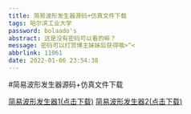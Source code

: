 ```yaml
---
title: 简易波形发生器源码+仿真文件下载
tags: 哈尔滨工业大学
password: bolaado's
abstract: 这是没有密码可以看的嘛？
message: 密码可以打赏博主妹妹后获得哦>^<
abbrlink: 11061
date: 2022-01-06 23:54:38
---
```

#简易波形发生器源码+仿真文件下载

[简易波形发生器1(点击下载)](单片机课设.zip)
[简易波形发生器2(点击下载)](信号发生器.zip)